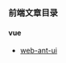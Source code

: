 ### 前端文章目录
<!-- #### css
* [`面试`10个css高频面试题](/webframe/css/1.md)
* [渲染树的形成原理你真的很懂吗?](/webframe/css/render.md)

#### javascript必知必会系列
- [`[数据类型]` 经常被面试官问道的JavaScript数据类型知识你真的懂吗？](/webframe/javascript/datatype.md)
- [`[作用域]`深入理解 JavaScript, 从作用域与作用域链开始](/webframe/javascript/scoped.md)
- [`[闭包]`理解javascript中的闭包](/webframe/javascript/closure.md)
- [`[高阶函数]`高阶函数详解与实战训练](/webframe/javascript/higherFunc.md)
- [`[赋值拷贝]`js中赋值•浅拷贝•深拷贝](/webframe/javascript/copy.md)
- [`[原型链]`原型链这么看好像并不难](/webframe/javascript/prototype.md)
- [`[this]`this关键字](/webframe/javascript/this.md)
- [exports和module.exports的区别](/webframe/javascript/exports.md)


#### es6 es7..
* [`ES6系列`ES6中的类(对比java学习)](/webframe/es6/classInherit.md)
* [`ES6系列`promise](/webframe/es6/promise.md)
* [`ES7系列`async和await讲解](/webframe/es6/async-await.md) -->

#### vue
* [web-ant-ui](/webframe/tool/web-ui.md)

<!-- #### 常用软件下载
- teamviewer破解版 远程控制软件(附带破解视频教学) 提取码：7aud[下载](https://pan.baidu.com/s/1O_9hBfqq1vBLkx9E51RrWA) 
- centOS mac版本[下载](https://pan.baidu.com/s/1geK2kF5)
- postman破解版 接口调试工具 提取码：t5e9 [下载](https://pan.baidu.com/s/1FB82YFv6r2eSvj-5O3nczA)
- git win_x64 提取码：v3f1 [下载](https://pan.baidu.com/s/112SCA8KeS2Up6mekDl1uGw) 
- git win_32 提取码：01fk [下载](https://pan.baidu.com/s/1tMG-7agcfELfcbzBIsC2hQ) 
- navicat for mysql10.0.11简体中文破解版 提取码：z59z [下载](https://pan.baidu.com/s/1udENOBe6P_KQ7d8fyMBR6A 
- axureRP 9 破解版 提取码：t7jh [下载](https://pan.baidu.com/s/164DU5VoB8hYxqoT-QQd8Wg)


##### node 各个版本
- [最新发布版本](https://nodejs.org/zh-cn/)
- [长期支持版本](https://nodejs.org/zh-cn/)
- [指定版本](/webframe/tool/node-versions.html)  -->